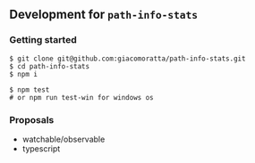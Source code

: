 ## Development for `path-info-stats`

### Getting started
```shell script
$ git clone git@github.com:giacomoratta/path-info-stats.git
$ cd path-info-stats
$ npm i

$ npm test
# or npm run test-win for windows os 
```

### Proposals
- watchable/observable
- typescript
